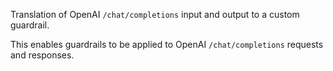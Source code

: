 Translation of OpenAI `/chat/completions` input and output to a custom guardrail.

This enables guardrails to be applied to OpenAI `/chat/completions` requests and responses.